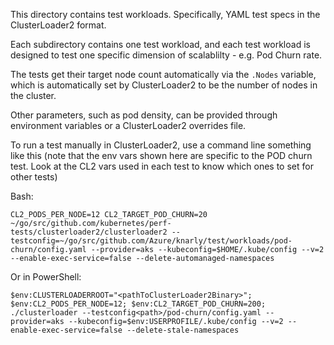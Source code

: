 This directory contains test workloads. Specifically, YAML test specs in the ClusterLoader2 format.

Each subdirectory contains one test workload, and each test workload is designed to test one specific dimension of scalablilty - e.g. Pod Churn rate.

The tests get their target node count automatically via the `.Nodes` variable, which is automatically set by ClusterLoader2 to be the number of nodes in the cluster.

Other parameters, such as pod density, can be provided through environment variables or a ClusterLoader2 overrides file.

To run a test manually in ClusterLoader2, use a command line something like this (note that the env vars shown here are specific to the POD churn test.
Look at the CL2 vars used in each test to know which ones to set for other tests)

Bash:
```
CL2_PODS_PER_NODE=12 CL2_TARGET_POD_CHURN=20 ~/go/src/github.com/kubernetes/perf-tests/clusterloader2/clusterloader2 --testconfig=~/go/src/github.com/Azure/knarly/test/workloads/pod-churn/config.yaml --provider=aks --kubeconfig=$HOME/.kube/config --v=2 --enable-exec-service=false --delete-automanaged-namespaces
```


Or in PowerShell:

```
$env:CLUSTERLOADERROOT="<pathToClusterLoader2Binary>"; $env:CL2_PODS_PER_NODE=12; $env:CL2_TARGET_POD_CHURN=200; ./clusterloader --testconfig<path>/pod-churn/config.yaml --provider=aks --kubeconfig=$env:USERPROFILE/.kube/config --v=2 --enable-exec-service=false --delete-stale-namespaces
```